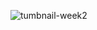 ![tumbnail-week2](https://github.com/RevoU-FSSE-2/week-2-muhammad-avicena/assets/49929404/2eb95d2d-68b9-4891-b2e2-c21d280fe2b0)
